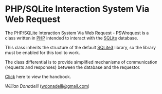 # PHP/SQLite Interaction System Via Web Request

The PHP/SQLite Interaction System Via Web Request - PSWrequest is a class written in [PHP](https://www.php.net/) intended to interact with the [SQLite](https://www.sqlite.org/) database.

This class inherits the structure of the default [SQLite3](https://www.php.net/manual/pt_BR/book.sqlite3.php) library, so the library must be enabled for this tool to work.

The class differential is to provide simplified mechanisms of communication (requests and responses) between the database and the requestor.

[Click](https://wdonadelli.github.io/PSWrequest/) here to view the handbook.

_Willian Donadelli_ ([wdonadelli@gmail.com](wdonadelli@gmail.com))

